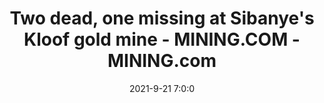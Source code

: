 ---
"title": "Two dead, one missing at Sibanye's Kloof gold mine - MINING.COM - MINING.com"
"date": "2021-9-21 7:0:0"
"feed_name": "GOOGLENEWSMINING"
"feed_website": "https://news.google.com/search?q=mining%2Bincident&hl=en-US&gl=US&ceid=US:en"
"feed_rss": "https://news.google.com/rss/search?q=mining%2Bincident&hl=en-US&gl=US&ceid=US:en"
"link": "https://www.mining.com/two-dead-and-one-missing-at-sibanyes-kloof-gold-mine/"
"source": "{'href': 'https://www.mining.com', 'title': 'MINING.com'}"
"file": "_posts/2021-1-1-350c97c97efee283876612ead04504e78a878c1f.md"
"accident": "1"
"drilling": "0"
"dead": "2"
"injured": "0"
"arrested": "0"
"place": "sibanye"
"where": "mining site"
"causes": "unknown"
"place_uri": "unknown place"
---